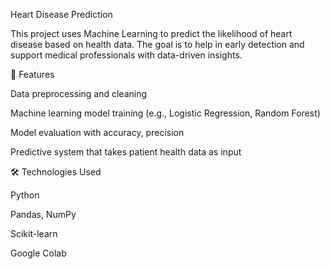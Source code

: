 Heart Disease Prediction

This project uses Machine Learning to predict the likelihood of heart disease based on health data. The goal is to help in early detection and support medical professionals with data-driven insights.

📌 Features

Data preprocessing and cleaning

Machine learning model training (e.g., Logistic Regression, Random Forest)

Model evaluation with accuracy, precision

Predictive system that takes patient health data as input

🛠️ Technologies Used

Python

Pandas, NumPy

Scikit-learn

Google Colab
